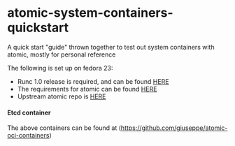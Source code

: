 # atomic-system-containers-quickstart
A quick start "guide" thrown together to test out system containers with atomic, mostly for personal reference

The following is set up on fedora 23:
- Runc 1.0 release is required, and can be found [HERE](https://github.com/opencontainers/runc)
- The requirements for atomic can be found [HERE](http://pkgs.fedoraproject.org/cgit/rpms/atomic.git/tree/atomic.spec)
- Upstream atomic repo is [HERE](https://github.com/projectatomic/atomic)

#### Etcd container



The above containers can be found at (https://github.com/giuseppe/atomic-oci-containers)

